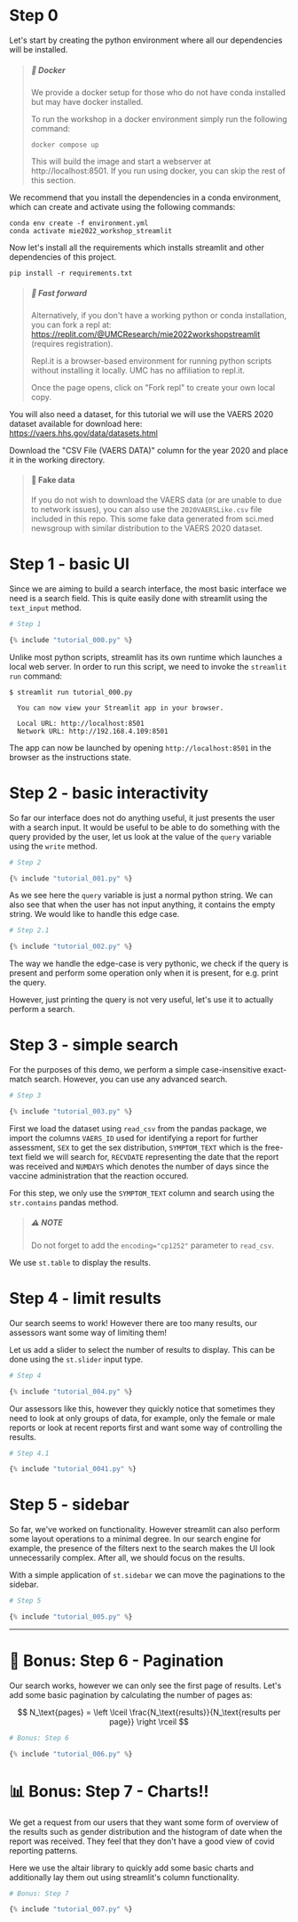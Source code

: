 # Step 0

Let's start by creating the python environment where all our dependencies will be installed.

> ##### :whale2: Docker
> 
> We provide a docker setup for those who do not have conda installed but may have docker installed. 
> 
> To run the workshop in a docker environment simply run the following command:
> ```
> docker compose up
> ```
> This will build the image and start a webserver at http://localhost:8501. If you run using docker, you can skip the rest of this section.

We recommend that you install the dependencies in a conda environment, which can create and activate using the following commands:

```
conda env create -f environment.yml
conda activate mie2022_workshop_streamlit
```

Now let's install all the requirements which installs streamlit and other dependencies of this project.

```
pip install -r requirements.txt
```

> ##### :rocket: Fast forward
> Alternatively, if you don't have a working python or conda installation, you can fork a repl at: https://replit.com/@UMCResearch/mie2022workshopstreamlit (requires registration).
>
> Repl.it is a browser-based environment for running python scripts without installing it locally. UMC has no affiliation to repl.it.
> 
> Once the page opens, click on "Fork repl" to create your own local copy.

You will also need a dataset, for this tutorial we will use the VAERS 2020 dataset available for download here: https://vaers.hhs.gov/data/datasets.html

Download the "CSV File (VAERS DATA)" column for the year 2020 and place it in the working directory.

> #### :lying_face: Fake data
> 
> If you do not wish to download the VAERS data (or are unable to due to network issues), you can also use the `2020VAERSLike.csv` file included in this repo. This some fake data generated from sci.med newsgroup with similar distribution to the VAERS 2020 dataset.

# Step 1 - basic UI

Since we are aiming to build a search interface, the most basic interface we need is a search field. This is quite easily done with streamlit using the `text_input` method.

```python
# Step 1

{% include "tutorial_000.py" %}
```

Unlike most python scripts, streamlit has its own runtime which launches a local web server. In order to run this script, we need to invoke the `streamlit run` command:

```
$ streamlit run tutorial_000.py

  You can now view your Streamlit app in your browser.

  Local URL: http://localhost:8501
  Network URL: http://192.168.4.109:8501
```

The app can now be launched by opening `http://localhost:8501` in the browser as the instructions state.

# Step 2 - basic interactivity

So far our interface does not do anything useful, it just presents the user with a search input. It would be useful to be able to do something with the query provided by the user, let us look at the value of the `query` variable using the `write` method.

```python
# Step 2

{% include "tutorial_001.py" %}
```

As we see here the `query` variable is just a normal python string. We can also see that when the user has not input anything, it contains the empty string. We would like to handle this edge case.

```python
# Step 2.1

{% include "tutorial_002.py" %}
```

The way we handle the edge-case is very pythonic, we check if the query is present and perform some operation only when it is present, for e.g. print the query.

However, just printing the query is not very useful, let's use it to actually perform a search.

# Step 3 - simple search

For the purposes of this demo, we perform a simple case-insensitive exact-match search. However, you can use any advanced search. 

```python
# Step 3

{% include "tutorial_003.py" %}
```

First we load the dataset using `read_csv` from the pandas package, we import the columns `VAERS_ID` used for identifying a report for further assessment, `SEX` to get the sex distribution, `SYMPTOM_TEXT` which is the free-text field we will search for, `RECVDATE` representing the date that the report was received and `NUMDAYS` which denotes the number of days since the vaccine administration that the reaction occured.

For this step, we only use the `SYMPTOM_TEXT` column and search using the `str.contains` pandas method.

> ##### :warning: NOTE
> Do not forget to add the `encoding="cp1252"` parameter to `read_csv`. 

We use `st.table` to display the results.

# Step 4 - limit results

Our search seems to work! However there are too many results, our assessors want some way of limiting them!

Let us add a slider to select the number of results to display. This can be done using the `st.slider` input type.

```python
# Step 4

{% include "tutorial_004.py" %}
```

Our assessors like this, however they quickly notice that sometimes they need to look at only groups of data, for example, only the female or male reports or look at recent reports first and want some way of controlling the results.

```python
# Step 4.1

{% include "tutorial_0041.py" %}
```

# Step 5 - sidebar

So far, we've worked on functionality. However streamlit can also perform some layout operations to a minimal degree. In our search engine for example, the presence of the filters next to the search makes the UI look unnecessarily complex. After all, we should focus on the results. 

With a simple application of `st.sidebar` we can move the paginations to the sidebar.

```python
# Step 5

{% include "tutorial_005.py" %}
```

---

# :page_with_curl: Bonus: Step 6 - Pagination

Our search works, however we can only see the first page of results. Let's add some basic pagination by calculating the number of pages as:

$$ N_\text{pages} = \left \lceil \frac{N_\text{results}}{N_\text{results per page}} \right \rceil $$

```python
# Bonus: Step 6

{% include "tutorial_006.py" %}
```

# :bar_chart: Bonus: Step 7 - Charts!!

We get a request from our users that they want some form of overview of the results such as gender distribution and the histogram of date when the report was received. They feel that they don't have a good view of covid reporting patterns. 

Here we use the altair library to quickly add some basic charts and additionally lay them out using streamlit's column functionality.

```python
# Bonus: Step 7

{% include "tutorial_007.py" %}
```